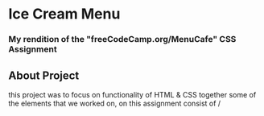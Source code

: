 # Ice Cream Menu
### My rendition of the "freeCodeCamp.org/MenuCafe" CSS Assignment
## About Project 
this project was to focus on functionality of HTML & CSS together
some of the elements that we worked on, on this assignment consist 
of <head> / <title> / <body> / <div> / <h1> <h2> / <section> / <article> / <img> / <p> / <footer>

## freeCodeCamp Cafe Menu 
![img.png](img.png)


## My rendition of the 'Cafe Menu' ( Ice Cream Menu)
![img_1.png](img_1.png)

![img_2.png](img_2.png)

